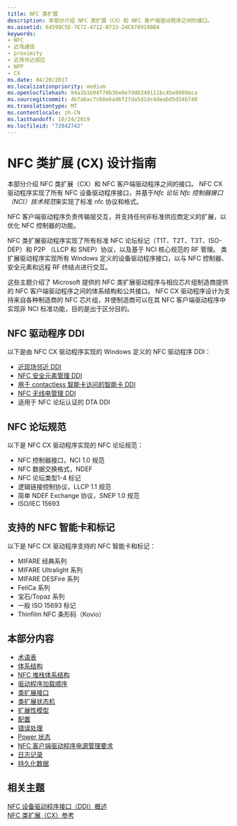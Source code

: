 ```yaml
---
title: NFC 类扩展
description: 本部分介绍 NFC 类扩展（CX）和 NFC 客户端驱动程序之间的接口。
ms.assetid: 64599C5E-7E72-4712-B733-24C078919B84
keywords:
- NFC
- 近场通信
- proximity
- 近场邻近感应
- NFP
- CX
ms.date: 04/20/2017
ms.localizationpriority: medium
ms.openlocfilehash: 94a1b1b94f78b36e0e7dd6249111bc45e8989aca
ms.sourcegitcommit: 4b7a6ac7c68e6ad6f27da5d1dc4deabd5d34b748
ms.translationtype: MT
ms.contentlocale: zh-CN
ms.lasthandoff: 10/24/2019
ms.locfileid: "72842742"
---
```

# <a name="nfc-class-extension-cx-design-guide"></a>NFC 类扩展 (CX) 设计指南


本部分介绍 NFC 类扩展（CX）和 NFC 客户端驱动程序之间的接口。 NFC CX 驱动程序实现了所有 NFC 设备驱动程序接口，并基于*Nfc 论坛 Nfc 控制器接口（NCI）技术规范*来实现了标准 nfc 协议和格式。

NFC 客户端驱动程序负责传输层交互，并支持任何非标准供应商定义的扩展，以优化 NFC 控制器的功能。

NFC 类扩展驱动程序实现了所有标准 NFC 论坛标记（T1T、T2T、T3T、ISO-DEP）和 P2P （LLCP 和 SNEP）协议，以及基于 NCI 核心规范的 RF 管理。 类扩展驱动程序实现所有 Windows 定义的设备驱动程序接口，以与 NFC 控制器、安全元素和远程 RF 终结点进行交互。

这些主题介绍了 Microsoft 提供的 NFC 类扩展驱动程序与相应芯片组制造商提供的 NFC 客户端驱动程序之间的体系结构和公共接口。 NFC CX 驱动程序设计为支持来自各种制造商的 NFC 芯片组，并使制造商可以在其 NFC 客户端驱动程序中实现非 NCI 标准功能，目的是出于区分目的。

## <a name="nfc-driver-ddi"></a>NFC 驱动程序 DDI
以下是由 NFC CX 驱动程序实现的 Windows 定义的 NFC 驱动程序 DDI：

-   [近现场邻近 DDI](https://docs.microsoft.com/windows-hardware/drivers/ddi/index)
-   [NFC 安全元素管理 DDI](https://docs.microsoft.com/windows-hardware/drivers/ddi/index)
-   [用于 contactless 智能卡访问的智能卡 DDI](https://docs.microsoft.com/previous-versions/dn905601(v=vs.85))
-   [NFC 无线电管理 DDI](https://docs.microsoft.com/windows-hardware/drivers/ddi/index)
-   适用于 NFC 论坛认证的 DTA DDI

## <a name="nfc-forum-specifications"></a>NFC 论坛规范
以下是 NFC CX 驱动程序实现的 NFC 论坛规范：  

-   NFC 控制器接口，NCI 1.0 规范
-   NFC 数据交换格式，NDEF
-   NFC 论坛类型1-4 标记
-   逻辑链接控制协议，LLCP 1.1 规范
-   简单 NDEF Exchange 协议，SNEP 1.0 规范
-   ISO/IEC 15693

## <a name="supported-nfc-smart-cards-and-tags"></a>支持的 NFC 智能卡和标记
以下是 NFC CX 驱动程序支持的 NFC 智能卡和标记：  

-   MIFARE 经典系列
-   MIFARE Ultralight 系列
-   MIFARE DESFire 系列
-   FeliCa 系列
-   宝石/Topaz 系列
-   一般 ISO 15693 标记
-   Thinfilm NFC 条形码（Kovio）



## <a name="in-this-section"></a>本部分内容


-   [术语表](glossary.md)
-   [体系结构](architecture.md)
-   [NFC 堆栈体系结构](nfc-stack-architecture.md)
-   [驱动程序加载顺序](driver-load-order.md)
-   [类扩展接口](nfc-class-extension-interface.md)
-   [类扩展状态机](nfc-class-extension-state-machine.md)
-   [扩展性模型](extensibility-model.md)
-   [配置](configurability.md)
-   [错误处理](error-handling.md)
-   [Power 状态](power-states.md)
-   [NFC 客户端驱动程序电源管理要求](nfc-client-driver-power-management-requirements.md)
-   [日志记录](logging.md)
-   [持久化数据](persisted-data.md)

 

 
## <a name="related-topics"></a>相关主题
[NFC 设备驱动程序接口（DDI）概述](https://docs.microsoft.com/windows-hardware/drivers/ddi/_nfpdrivers/)  
[NFC 类扩展（CX）参考](https://docs.microsoft.com/windows-hardware/drivers/ddi/nfccx/)  
